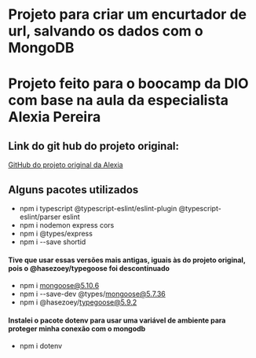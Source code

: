# Projeto para criar um encurtador de url, salvando os dados com o MongoDB

# Projeto feito para o boocamp da DIO com base na aula da especialista Alexia Pereira
## Link do git hub do projeto original: 
[GitHub do projeto original da Alexia](https://github.com/alexiadorneles/url-shortener-dio)

## Alguns pacotes utilizados
- npm i typescript @typescript-eslint/eslint-plugin @typescript-eslint/parser eslint
- npm i nodemon express cors
- npm i @types/express
- npm i --save shortid

#### Tive que usar essas versões mais antigas, iguais às do projeto original, pois o @hasezoey/typegoose foi descontinuado
- npm i mongoose@5.10.6
- npm i --save-dev @types/mongoose@5.7.36
- npm i @hasezoey/typegoose@5.9.2

#### Instalei o pacote dotenv para usar uma variável de ambiente para proteger minha conexão com o mongodb
- npm i dotenv